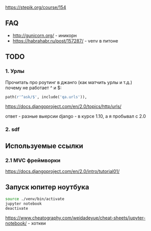https://stepik.org/course/154

## FAQ
* http://gunicorn.org/ - иникорн
* https://habrahabr.ru/post/157287/ - venv в питоне

## TODO
### 1. Урлы
Прочитать про роутинг в джанго (как матчить урлы и т.д.)  
почему не работает ^ и $:
```python
path(r'^ask/$', include('qa.urls')),
```
https://docs.djangoproject.com/en/2.0/topics/http/urls/

ответ - разные выерсии django - в курсе 1.10, а я пробывал с 2.0
### 2. sdf

## Используемые ссылки
### 2.1 MVC фреймворки

https://docs.djangoproject.com/en/2.0/intro/tutorial01/


## Запуск юпитер ноутбука
```bash
source ./venv/bin/activate
jupyter notebook
deactivate
```

https://www.cheatography.com/weidadeyue/cheat-sheets/jupyter-notebook/ - хоткеи


